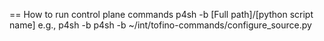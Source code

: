 == How to run control plane commands
p4sh -b [Full path]/[python script name]
e.g., p4sh -b p4sh -b ~/int/tofino-commands/configure_source.py
